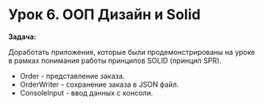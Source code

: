 # Урок 6. ООП Дизайн и Solid

**Задача:**

Доработать приложения, которые были продемонстрированы на уроке в рамках понимания работы принципов SOLID (принцип SPR).

- Order - представление заказа.
- OrderWriter - сохранение заказа в JSON файл. 
- ConsoleInput - ввод данных с консоли.
